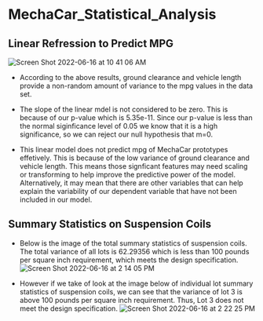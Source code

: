# MechaCar_Statistical_Analysis

## Linear Refression to Predict MPG 
![Screen Shot 2022-06-16 at 10 41 06 AM](https://user-images.githubusercontent.com/97639454/174133067-fb9d7221-a92e-495e-88ee-7777edabecb2.png)
- According to the above results, ground clearance and vehicle length provide a non-random amount of variance to the mpg values in the data set. 

- The slope of the linear mdel is not considered to be zero. This is because of our p-value which is 5.35e-11. Since our p-value is less than the normal siginficance level of 0.05 we know that it is a high significance, so we can reject our null hypothesis that m=0.

- This linear model does not predict mpg of MechaCar prototypes effetively. This is because of the low variance of ground clearance and vehicle length. This means those signficant features may need scaling or transforming to help improve the predictive power of the model. Alternatively, it may mean that there are other variables that can help explain the variability of our dependent variable that have not been included in our model.

## Summary Statistics on Suspension Coils 
- Below is the image of the total summary statistics of suspension coils. The total variance of all lots is 62.29356 which is less than 100 pounds per square inch requirement, which meets the design specification.
![Screen Shot 2022-06-16 at 2 14 05 PM](https://user-images.githubusercontent.com/97639454/174164848-dc39a888-986b-4cbc-b6ee-1275f3f1a743.png)

- However if we take of look at the image below of individual lot summary statistics of suspension coils, we can see that the variance of lot 3 is above 100 pounds per square inch requirement. Thus, Lot 3 does not meet the design specification. 
![Screen Shot 2022-06-16 at 2 22 25 PM](https://user-images.githubusercontent.com/97639454/174167879-0b28363c-505e-4967-a2a4-1626a535aceb.png)


